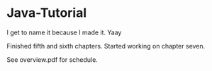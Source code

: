 # Java-Tutorial
I get to name it because I made it. Yaay

Finished fifth and sixth chapters. Started working on chapter seven.

See overview.pdf for schedule.
